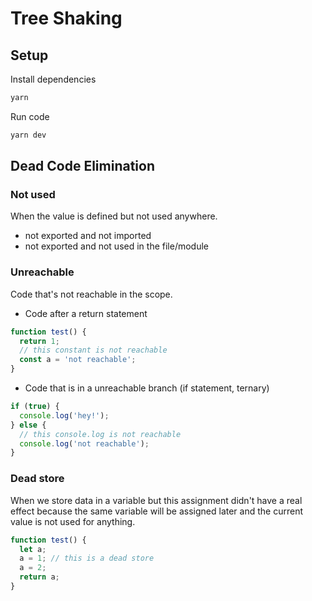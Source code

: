 # Tree Shaking

## Setup

Install dependencies

```bash
yarn
```

Run code

```bash
yarn dev
```

## Dead Code Elimination

### Not used

When the value is defined but not used anywhere.

- not exported and not imported
- not exported and not used in the file/module

### Unreachable

Code that's not reachable in the scope.

- Code after a return statement

```javascript
function test() {
  return 1;
  // this constant is not reachable
  const a = 'not reachable';
}
```

- Code that is in a unreachable branch (if statement, ternary)

```javascript
if (true) {
  console.log('hey!');
} else {
  // this console.log is not reachable
  console.log('not reachable');
}
```

### Dead store

When we store data in a variable but this assignment didn't have a real effect because the same variable will be assigned later and the current value is not used for anything.

```javascript
function test() {
  let a;
  a = 1; // this is a dead store
  a = 2;
  return a;
}
```
